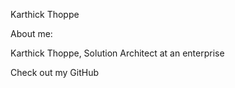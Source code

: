 Karthick Thoppe

About me:

Karthick Thoppe, Solution Architect at an enterprise

Check out my GitHub